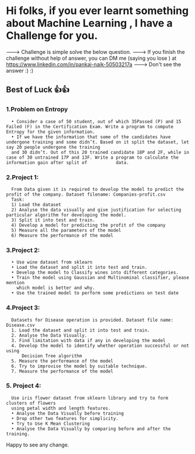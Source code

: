 # Hi folks, if you ever learnt something about Machine Learning , I have a Challenge for you.
 ---> Challenge is simple solve the below question.
 ---> If you finish the challenge without help of answer,
      you can DM me (saying you lose ) at https://www.linkedin.com/in/pankaj-naik-50503217a
 ---> Don't see the answer :) :)
## Best of Luck 👍👍
### 1.Problem on Entropy
      • Consider a case of 50 student, out of which 35Passed (P) and 15 Failed (F) in the Certification Exam. Write a program to compute Entropy for the given information.
      • If we have the information that some of the candidates have undergone training and some didn’t. Based on it split the dataset, let say 20 people undergone the training 
      and 30 didn’t. Out of this 20 trained candidate 18P and 2F, while in case of 30 untrained 17P and 13F. Write a program to calculate the information gain after split of           data.
      
### 2.Project 1:
      From Data given it is required to develop the model to predict the profit of the company. Dataset filename: Companies-profit.csv
      Task:
      1) Load the dataset
      2) Analyse the data visually and give justification for selecting particular algorithm for developing the model.
      3) Split it into test and train.
      4) Develop a model for predicting the profit of the company
      5) Measure all the parameters of the model
      6) Measure the performance of the model
      
### 3.Project 2:
      • Use wine dataset from sklearn
      • Load the dataset and split it into test and train.
      • Develop the model to Classify wines into different categories.
      • Train the model using Gaussian and Multinominal classifier, please mention
        which model is better and why.
      • Use the trained model to perform some predictions on test date
### 4.Project 3:
      Datasets for Disease operation is provided. Dataset file name: Disease.csv
      1. Load the dataset and split it into test and train.
      2. Analyse the Data Visually.
      3. Find limitation with data if any in developing the model
      4. Develop the model to identify whether operation successful or not using
          Decision Tree algorithm
      5. Measure the performance of the model
      6. Try to improvise the model by suitable technique.
      7. Measure the performance of the model
 ### 5. Project 4:
      Use iris flower dataset from sklearn library and try to form clusters of flowers
      using petal width and length features.
      • Analyse the Data Visually before training
      • Drop other two features for simplicity.
      • Try to Use K Mean Clustering
      • Analyse the Data Visually by comparing before and after the training.
      
Happy to see any change.
